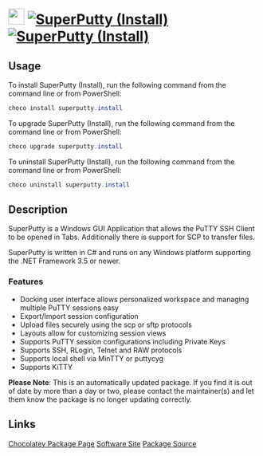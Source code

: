 ﻿# <img src="https://cdn.jsdelivr.net/gh/mkevenaar/chocolatey-packages@218fd53341b8400391b0efdb75f313d01cdcf984/icons/superputty.png" width="32" height="32"/> [![SuperPutty (Install)](https://img.shields.io/chocolatey/v/superputty.install.svg?label=SuperPutty+(Install))](https://chocolatey.org/packages/superputty.install) [![SuperPutty (Install)](https://img.shields.io/chocolatey/dt/superputty.install.svg)](https://chocolatey.org/packages/superputty.install)

## Usage
To install SuperPutty (Install), run the following command from the command line or from PowerShell:
```powershell
choco install superputty.install
```

To upgrade SuperPutty (Install), run the following command from the command line or from PowerShell:
```powershell
choco upgrade superputty.install
```

To uninstall SuperPutty (Install), run the following command from the command line or from PowerShell:
```powershell
choco uninstall superputty.install
```

## Description
SuperPutty is a Windows GUI Application that allows the PuTTY SSH Client to be opened in Tabs. Additionally there is support for SCP to transfer files.

SuperPutty is written in C# and runs on any Windows platform supporting the .NET Framework 3.5 or newer.

### Features
* Docking user interface allows personalized workspace and managing multiple PuTTY sessions easy
* Export/Import session configuration
* Upload files securely using the scp or sftp protocols
* Layouts allow for customizing session views
* Supports PuTTY session configurations including Private Keys
* Supports SSH, RLogin, Telnet and RAW protocols
* Supports local shell via MinTTY or puttycyg
* Supports KiTTY

**Please Note**: This is an automatically updated package. If you find it is
out of date by more than a day or two, please contact the maintainer(s) and
let them know the package is no longer updating correctly.


## Links
[Chocolatey Package Page](https://chocolatey.org/packages/superputty.install)
[Software Site](https://www.facebook.com/superputty)
[Package Source](https://github.com/mkevenaar/chocolatey-packages/tree/master/automatic/superputty.install)

